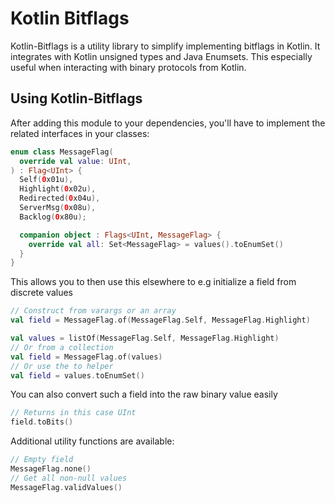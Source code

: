 # Kotlin Bitflags

Kotlin-Bitflags is a utility library to simplify implementing bitflags in Kotlin. It integrates with Kotlin unsigned 
types and Java Enumsets. This especially useful when interacting with binary protocols from Kotlin.

## Using Kotlin-Bitflags

After adding this module to your dependencies, you'll have to implement the related interfaces in your classes:

```kotlin
enum class MessageFlag(
  override val value: UInt,
) : Flag<UInt> {
  Self(0x01u),
  Highlight(0x02u),
  Redirected(0x04u),
  ServerMsg(0x08u),
  Backlog(0x80u);

  companion object : Flags<UInt, MessageFlag> {
    override val all: Set<MessageFlag> = values().toEnumSet()
  }
}
```

This allows you to then use this elsewhere to e.g initialize a field from discrete values
```kotlin
// Construct from varargs or an array
val field = MessageFlag.of(MessageFlag.Self, MessageFlag.Highlight)

val values = listOf(MessageFlag.Self, MessageFlag.Highlight)
// Or from a collection
val field = MessageFlag.of(values)
// Or use the to helper
val field = values.toEnumSet()
```

You can also convert such a field into the raw binary value easily
```kotlin
// Returns in this case UInt
field.toBits()
```

Additional utility functions are available:
```kotlin
// Empty field
MessageFlag.none()
// Get all non-null values
MessageFlag.validValues()
```
